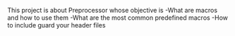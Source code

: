 This project is about Preprocessor whose objective is
-What are macros and how to use them
-What are the most common predefined macros
-How to include guard your header files
